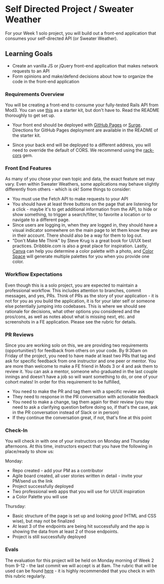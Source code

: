 # Self Directed Project / Sweater Weather

For your Week 1 solo project, you will build out a front-end application that consumes your self-directed API (or Sweater Weather).

## Learning Goals

* Create an vanilla JS or jQuery front-end application that makes network requests to an API
* Form opinions and make/defend decisions about how to organize the code in the front-end application

### Requirements Overview

You will be creating a front-end to consume your fully-tested Rails API from Mod3. You can use [this](https://github.com/turingschool-projects/self-directed-fe-starter) as a starter kit, but don't have to. Read the README thoroughly to get set up.

* Your front end should be deployed with [GitHub Pages](https://pages.github.com/) or [Surge](https://surge.sh/). Directions for GitHub Pages deployment are available in the README of the starter kit.

* Since your back end will be deployed to a different address, you will need to override the default of CORS. We recommend using the [rack-cors](https://github.com/cyu/rack-cors) gem.


### Front End Features

As many of you chose your own topic and data, the exact feature set may vary. Even within Sweater Weathers, some applications may behave slightly differently from others - which is ok! Some things to consider:

- You must use the Fetch API to make requests to your API
- You should have at least three buttons on the page that are listening for a click - maybe it's to get additional information from the API, to hide or show something, to trigger a search/filter, to favorite a location or to navigate to a different page.
- Since users are logging in, when they are logged in, they should have a visual indicator somewhere on the main page to let them know they are in their account. There should also be a way for them to log out.
- "Don't Make Me Think" by Steve Krug is a great book for UI/UX best practices. Dribbble.com is also a great place for inspiration. Lastly, [Canva](https://www.canva.com/color-palette/) can help you determine a color palette with a photo, and [Color Space](https://mycolor.space/) will generate multiple palettes for you when you provide one color.

### Workflow Expectations

Even though this is a solo project, you are expected to maintain a professional workflow.
This includes attention to branches, commit messages, and yes, PRs. Think of PRs as the story of your application - it is not for you as you build the application, it is for your later self or someone else potentially jumping into codebases. This is where we should see rationale for decisions, what other options you considered and the pros/cons, as well as notes about what is missing next, etc. and screenshots in a FE application. Please see the rubric for details.

### PR Reviews

Since you are working solo on this, we are providing two requirements (opportunities!) for feedback from others on your code. By 9:30am on Friday of the project, you need to have made at least two PRs that tag and ask for specific feedback from one instructor and one peer or mentor. You are more than welcome to make a FE friend in Mods 3 or 4 and ask them to review it. You can ask a mentor, someone who graduated in the last couple innings and doesn't have a job so will want something to do, or one of your cohort mates! In order for this requirement to be fulfilled,
- You need to make the PR and tag them with a specific review ask
- They need to response in the PR conversation with actionable feedback
- You need to make a change, tag them again for their review (you may need to ask a clarifying question before doing so, if that's the case, ask in the PR conversation instead of Slack or in person)
- If they continue the conversation great, if not, that's fine at this point

### Check-In

You will check in with one of your instructors on Monday and Thursday afternoons. At this time, instructors expect that you have the following in place/ready to show us:

Monday:
- Repo created - add your PM as a contributor
- Agile board created, all user stories written in detail - invite your PM/send us the link
- Project successfully deployed
- Two professional web apps that you will use for UI/UX inspiration
- a Color Palette you will use

Thursday:
- Basic structure of the page is set up and looking _good_ (HTML and CSS wise), but may not be finalized
- At least 3 of the endpoints are being hit successfully and the app is showing the data from at least 2 of those endpoints.
- Project is still successfully deployed

### Evals

The evaluation for this project will be held on Monday morning of Week 2 from 9-12 - the last commit we will accept is at 8am. The rubric that will be used can be found [here](./self_directed_fe_rubric) - it is highly recommended that you check in with this rubric regularly.

